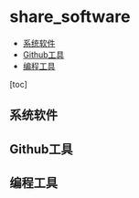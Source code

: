 # share_software
- [系统软件](#systemp_software)
- [Github工具](#github_tool)
- [编程工具](#program_tool)

[toc]



<a id="systemp_software"></a>

## 系统软件





<a id="github_tool"></a>

## Github工具





<a id="program_tool"></a>

## 编程工具



